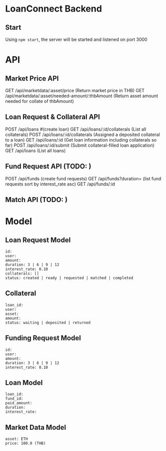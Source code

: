 # LoanConnect Backend

## Start

Using `npm start`, the server will be started and listened on port 3000

# API

## Market Price API

GET /api/marketdata/:asset/price (Return market price in THB)
GET /api/marketdata/:asset/needed-amount/:thbAmount (Return asset amount needed for collate of thbAmount)

## Loan Request & Collateral API

POST /api/loans #(create loan)
GET /api/loans/:id/collaterals (List all collaterals)
POST /api/loans/:id/collaterals (Assigned a deposited collateral to a loan)
GET /api/loans/:id (Get loan information including collaterals so far)
POST /api/loans/:id/submit (Submit collateral-filled loan application)
GET /api/loans (List all loans)

## Fund Request API (TODO: )

POST /api/funds (create fund requests)
GET /api/funds?duration= (list fund requests sort by interest_rate asc)
GET /api/funds/:id

## Match API (TODO: )

# Model

## Loan Request Model

```
id:
user:
amount:
duration: 3 | 6 | 9 | 12
interest_rate: 0.10
collaterals: []
status: created | ready | requested | matched | completed
```

## Collateral

```
loan_id:
user:
asset:
amount:
status: waiting | deposited | returned
```

## Funding Request Model

```
id:
user:
amount:
duration: 3 | 6 | 9 | 12
interest_rate: 0.10
```

## Loan Model

```
loan_id:
fund_id:
paid_amount:
duration:
interest_rate:
```

## Market Data Model

```
asset: ETH
price: 100.0 (THB)
```
